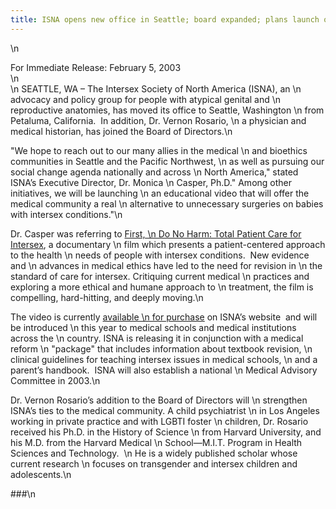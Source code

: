 ```yaml
---
title: ISNA opens new office in Seattle; board expanded; plans launch of medical education video</h2>\n
---
```


 \n 

For Immediate Release: February 5, 2003  
\n  
\n <span class="caps">SEATTLE</span>, WA &#8211; The Intersex Society of North America (<span class="caps">ISNA</span>), an \n advocacy and policy group for people with atypical genital and \n reproductive anatomies, has moved its office to Seattle, Washington \n from Petaluma, California.&nbsp; In addition, Dr. Vernon Rosario, \n a physician and medical historian, has joined the Board of Directors.\n 

"We hope to reach out to our many allies in the medical \n and bioethics communities in Seattle and the Pacific Northwest, \n as well as pursuing our social change agenda nationally and across \n North America," stated <span class="caps">ISNA</span>&#8217;s Executive Director, Dr. Monica \n Casper, Ph.D." Among other initiatives, we will be launching \n an educational video that will offer the medical community a real \n alternative to unnecessary surgeries on babies with intersex conditions."\n 

Dr. Casper was referring to [First, \n Do No Harm: Total Patient Care for Intersex][1], a documentary \n film which presents a patient-centered approach to the health \n needs of people with intersex conditions.&nbsp; New evidence and \n advances in medical ethics have led to the need for revision in \n the standard of care for intersex. Critiquing current medical \n practices and exploring a more ethical and humane approach to \n treatment, the film is compelling, hard-hitting, and deeply moving.\n 

The video is currently [available \n for purchase][1] on <span class="caps">ISNA</span>&#8217;s website&nbsp; and will be introduced \n this year to medical schools and medical institutions across the \n country. <span class="caps">ISNA</span> is releasing it in conjunction with a medical reform \n "package" that includes information about textbook revision, \n clinical guidelines for teaching intersex issues in medical schools, \n and a parent&#8217;s handbook.&nbsp; <span class="caps">ISNA</span> will also establish a national \n Medical Advisory Committee in 2003.\n 

Dr. Vernon Rosario&#8217;s addition to the Board of Directors will \n strengthen <span class="caps">ISNA</span>&#8217;s ties to the medical community. A child psychiatrist \n in Los Angeles working in private practice and with <span class="caps">LGBTI</span> foster \n children, Dr. Rosario received his Ph.D. in the History of Science \n from Harvard University, and his M.D. from the Harvard Medical \n School&#8212;M.I.T. Program in Health Sciences and Technology.&nbsp; \n He is a widely published scholar whose&nbsp; current research \n focuses on transgender and intersex children and adolescents.\n 

###\n

 [1]: ../store/store-tpc.html